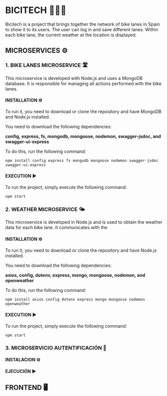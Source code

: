 # BICITECH 🚴🏼‍♀️
Bicitech is a project that brings together the network of bike lanes in Spain to show it to its users. The user can log in and save different lanes. Within each bike lane, the current weather at the location is displayed.

## MICROSERVICES ⚙️

### 1. BIKE LANES MICROSERVICE 🛣️
This microservice is developed with Node.js and uses a MongoDB database. It is responsible for managing all actions performed with the bike lanes.

#### INSTALLATION ⚙️
To run it, you need to download or clone the repository and have MongoDB and Node.js installed.

You need to download the following dependencies:

**config, express, fs, mongodb, mongoose, nodemon, swagger-jsdoc, and swagger-ui-express**

To do this, run the following command:

    npm install config express fs mongodb mongoose nodemon swagger-jsdoc swagger-ui-express

#### EXECUTION ▶️
To run the project, simply execute the following command:

    npm start

### 2. WEATHER MICROSERVICE 🌤️
This microservice is developed in Node.js and is used to obtain the weather data for each bike lane. It communicates with the

#### INSTALLATION ⚙️
To run it, you need to download or clone the repository and have Node.js installed.

You need to download the following dependencies:

**axios, config, dotenv, express, mongo, mongoose, nodemon, and openweather**

To do this, run the following command:

    npm install axios config dotenv express mongo mongoose nodemon openweather 

#### EXECUTION ▶️
To run the project, simply execute the following command:
    
    npm start

### 3. MICROSERVICIO AUTENTIFICACIÓN 🪪

#### INSTALACION ⚙️

#### EJECUCIÓN ▶️

## FRONTEND 🖥️ 